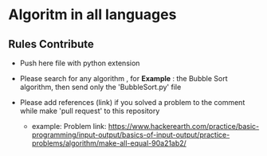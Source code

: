 # Algoritm in all languages
## Rules Contribute

- Push here file with python extension

- Please search for any algorithm , for **Example** : the Bubble Sort algorithm, then send only the 'BubbleSort.py' file

- Please add references (link) if you solved a problem to the comment while make 'pull request' to this repository
  - example: Problem link: https://www.hackerearth.com/practice/basic-programming/input-output/basics-of-input-output/practice-problems/algorithm/make-all-equal-90a21ab2/